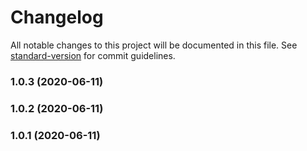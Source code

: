 # Changelog

All notable changes to this project will be documented in this file. See [standard-version](https://github.com/conventional-changelog/standard-version) for commit guidelines.

### 1.0.3 (2020-06-11)

### 1.0.2 (2020-06-11)

### 1.0.1 (2020-06-11)
